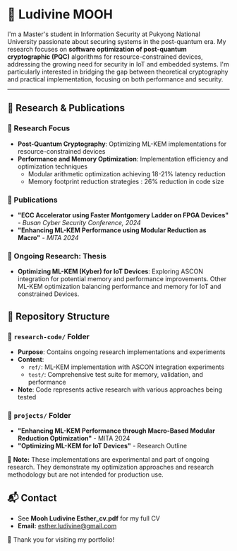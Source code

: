 # 📌 Ludivine MOOH

I'm a Master's student in Information Security at Pukyong National University passionate about securing systems in the post-quantum era. My research focuses on **software optimization of post-quantum cryptographic (PQC)** algorithms for resource-constrained devices, addressing the growing need for  security in IoT and embedded systems. I'm particularly interested in bridging the gap between theoretical cryptography and practical implementation, focusing on both performance and security.

---

## 📖 Research & Publications

### 🔹 Research Focus
* **Post-Quantum Cryptography**: Optimizing ML-KEM implementations for resource-constrained devices
* **Performance and Memory Optimization**: Implementation efficiency and optimization techniques
  * Modular arithmetic optimization achieving 18-21% latency reduction
  * Memory footprint reduction strategies : 26% reduction in code size


### 🔹 Publications
* **"ECC Accelerator using Faster Montgomery Ladder on FPGA Devices"** - *Busan Cyber Security Conference, 2024*
* **"Enhancing ML-KEM Performance using Modular Reduction as Macro"** - *MITA 2024*

### 🔹 Ongoing Research: **Thesis**
* **Optimizing ML-KEM (Kyber) for IoT Devices**: Exploring ASCON integration for potential memory and performance improvements. Other ML-KEM optimization balancing performance and memory for IoT and constrained Devices.

## 📂 Repository Structure

### 🔹 `research-code/` Folder
* **Purpose**: Contains ongoing research implementations and experiments
* **Content**:
  * `ref/`: ML-KEM implementation with ASCON integration experiments
  * `test/`: Comprehensive test suite for memory, validation, and performance
* **Note**: Code represents active research with various approaches being tested

### 🔹 `projects/` Folder
* **"Enhancing ML-KEM Performance through Macro-Based Modular Reduction Optimization"** - MITA 2024
* **"Optimizing ML-KEM for IoT Devices"** - Research Outline

📌 **Note:** These implementations are experimental and part of ongoing research. They demonstrate my optimization approaches and research methodology but are not intended for production use.

## 📬 Contact
* See **Mooh Ludivine Esther_cv.pdf** for my full CV
* **Email:** esther.ludivine@gmail.com

🚀 Thank you for visiting my portfolio!
